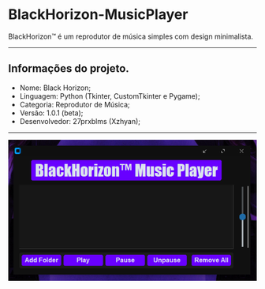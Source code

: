 # BlackHorizon-MusicPlayer
BlackHorizon™ é um reprodutor de música simples com design minimalista.

---

## Informações do projeto.
- Nome: Black Horizon;
- Linguagem: Python (Tkinter, CustomTkinter e Pygame);
- Categoria: Reprodutor de Música;
- Versão: 1.0.1 (beta);
- Desenvolvedor: 27prxblms (Xzhyan);

---

![afterdawnbot](bhmp.png)
